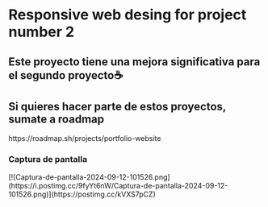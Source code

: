 # Responsive web desing for project number 2

<h2>Este proyecto tiene una mejora significativa para el segundo proyecto☕</h2>

<h2>Si quieres hacer parte de estos proyectos, sumate a roadmap</h2>
https://roadmap.sh/projects/portfolio-website

<h3>Captura de pantalla</h3>
[![Captura-de-pantalla-2024-09-12-101526.png](https://i.postimg.cc/9fyYt6nW/Captura-de-pantalla-2024-09-12-101526.png)](https://postimg.cc/kVXS7pCZ)
